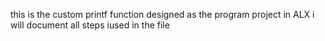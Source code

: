 this is the custom printf function designed as the program project in ALX
i will document all steps iused in the file

